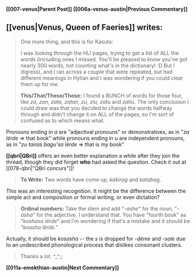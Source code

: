 **[[007-venus|Parent Post]]**
**[[006a-venus-austin|Previous Commentary]]**

## [[venus|Venus, Queen of Faeries]] writes:

> One more thing, and this is for Kasuto:
> 
> I was looking through the HLI pages, trying to get a list of ALL the words (including ones I missed. You'll be pleased to know you've got nearly 300 words, not counting what's in the dictionary! :D But I digress), and I ran across a couple that were repeated, but had different meanings in Hylian and I was wondering if you could clear them up for me.
> 
> **This/That/These/Those:** I found a BUNCH of words for those four, like _za, zan, zata, zatan, zu, ziu, zatu_ and _zatiu_. The only conclusion I could draw was that you decided to change the words halfway through and didn't change it on ALL of the pages, so I'm sort of confused as to which means what.

Pronouns ending in _a_ are "adjectival pronouns" or demonstratives, as in "_za lërde_ => that book" while pronouns ending in _u_ are independent pronouns, as in "_zu tairas bagu'sa lërde_ => that is my book"

**[[qbri|QBri]]** offers an even better explanation a while after they join the thread, though they did forget **who** had asked the question. Check it out at [[078-qbri|"QBri concurs"]]!

> **To Write:** Two words have come up, _kakirag_ and _katabag_.

This was an interesting recognition. It might be the difference between the simple act and composition or formal writing, or even dictation?

> **Ordinal numbers:** Take the stem and add "_-ashe_" for the noun, "_-asha_" for the adjective. I understand that. You have "fourth book" as "_koshasa lërde_" and I'm wondering if that's a mistake and it should be "_koasha lërde_."

Actually, it should be _kosasha_ -- the _s_ is dropped for _-dëme_ and _-sale_ due to an undescribed phonological process that dislikes consonant clusters.

> Thanks a lot. ^_^;;

**[[011a-emekthian-austin|Next Commentary]]**